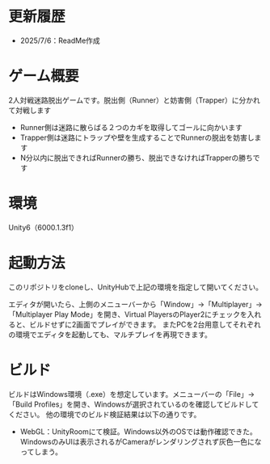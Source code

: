 # 更新履歴
- 2025/7/6：ReadMe作成

# ゲーム概要
2人対戦迷路脱出ゲームです。脱出側（Runner）と妨害側（Trapper）に分かれて対戦します
- Runner側は迷路に散らばる２つのカギを取得してゴールに向かいます
- Trapper側は迷路にトラップや壁を生成することでRunnerの脱出を妨害します
- N分以内に脱出できればRunnerの勝ち、脱出できなければTrapperの勝ちです

# 環境
Unity6（6000.1.3f1）

# 起動方法
このリポジトリをcloneし、UnityHubで上記の環境を指定して開いてください。

エディタが開いたら、上側のメニューバーから「Window」→「Multiplayer」→「Multiplayer Play Mode」を開き、Virtual PlayersのPlayer2にチェックを入れると、ビルドせずに2画面でプレイができます。
またPCを2台用意してそれぞれの環境でエディタを起動しても、マルチプレイを再現できます。

# ビルド
ビルドはWindows環境（.exe）を想定しています。メニューバーの「File」→「Build Profiles」を開き、Windowsが選択されているのを確認してビルドしてください。
他の環境でのビルド検証結果は以下の通りです。
- WebGL：UnityRoomにて検証。Windows以外のOSでは動作確認できた。WindowsのみUIは表示されるがCameraがレンダリングされず灰色一色になってしまう。
